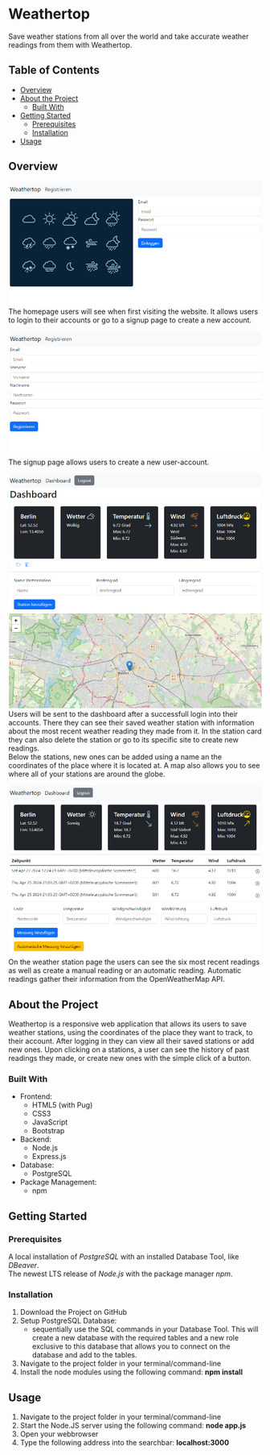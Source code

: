 # Weathertop

Save weather stations from all over the world and take accurate weather readings from them with Weathertop. 

## Table of Contents

- [Overview](#overview)
- [About the Project](#about-the-project)
    - [Built With](#built-with)
- [Getting Started](#getting-started)
    - [Prerequisites](#prerequisites)
    - [Installation](#installation)
- [Usage](#usage)

## Overview

![Weathertop Homepage](readme_img/weathertop-homepage.jpg)  
The homepage users will see when first visiting the website. It allows users to login to their accounts or go to a signup page to create a new account.

![Weathertop Registration Page](readme_img/weathertop-registration-page.jpg)  
The signup page allows users to create a new user-account.

![Weathertop Dashboard](readme_img/weathertop-dashboard.jpg)  
Users will be sent to the dashboard after a successfull login into their accounts. There they can see their saved weather station with information about the most recent weather reading they made from it. In the station card they can also delete the station or go to its specific site to create new readings.  
Below the stations, new ones can be added using a name an the coordinates of the place where it is located at. A map also allows you to see where all of your stations are around the globe.

![Weathertop Weather Station Page Example](readme_img/weathertop-weather_station-page.jpg)  
On the weather station page the users can see the six most recent readings as well as create a manual reading or an automatic reading. Automatic readings gather their information from the OpenWeatherMap API.  


## About the Project

Weathertop is a responsive web application that allows its users to save weather stations, using the coordinates of the place they want to track, to their account. After logging in they can view all their saved stations or add new ones. Upon clicking on a stations, a user can see the history of past readings they made, or create new ones with the simple click of a button.  

### Built With

- Frontend:
    - HTML5 (with Pug)
    - CSS3
    - JavaScript
    - Bootstrap
- Backend:
    - Node.js
    - Express.js
- Database:
    - PostgreSQL
- Package Management:
    - npm

## Getting Started

### Prerequisites

A local installation of *PostgreSQL* with an installed Database Tool, like *DBeaver*.  
The newest LTS release of *Node.js* with the package manager *npm*. 

### Installation

1. Download the Project on GitHub
2. Setup PostgreSQL Database:  
    - sequentially use the SQL commands in your Database Tool. This will create a new database with the required tables and a new role exclusive to this database that allows you to connect on the database and add to the tables.
3. Navigate to the project folder in your terminal/command-line
4. Install the node modules using the following command: **npm install**

## Usage

1. Navigate to the project folder in your terminal/command-line
2. Start the Node.JS server using the following command: **node app.js**
3. Open your webbrowser
4. Type the following address into the searchbar: **localhost:3000**
